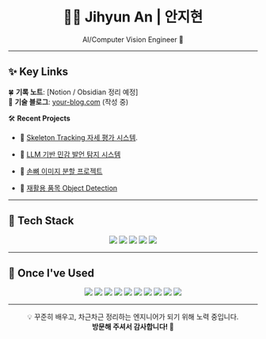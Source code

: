 <div align="center">

# 🧑‍💻 Jihyun An | 안지현

AI/Computer Vision Engineer 🧠  

</div>

---

## ✨ Key Links

🍀 **기록 노트**: [Notion / Obsidian 정리 예정]  
📘 **기술 블로그**: [your-blog.com](https://your-blog.com) (작성 중)

🛠️ **Recent Projects**

- 🎯 [Skeleton Tracking 자세 평가 시스템](https://github.com/jihyun-0611/track-fit).


- 🧠 [LLM 기반 민감 발언 탐지 시스템](https://github.com/jihyun-0611/level4-hackathon/tree/refactor-36/improve-model-performance-of-reward-system/reward_systems)  


- 🦴 [손뼈 이미지 분할 프로젝트](https://github.com/jihyun-0611/level2-semanticsegmentation)


- 🧃 [재활용 품목 Object Detection](https://github.com/jihyun-0611/level2-objectdetection)




---

## 🧰 Tech Stack

<div align="center">

<img src="https://img.shields.io/badge/Python-3776AB?style=for-the-badge&logo=python&logoColor=white"/>
<img src="https://img.shields.io/badge/PyTorch-EE4C2C?style=for-the-badge&logo=pytorch&logoColor=white"/>
<img src="https://img.shields.io/badge/NumPy-013243?style=for-the-badge&logo=numpy&logoColor=white"/>
<img src="https://img.shields.io/badge/WandB-FFBE00?style=for-the-badge&logo=weightsandbiases&logoColor=black"/>
<img src="https://img.shields.io/badge/OpenCV-5C3EE8?style=flat&logo=opencv&logoColor=white"/>


</div>

---

## 📌 Once I've Used

<div align="center">

<img src="https://img.shields.io/badge/FastAPI-009688?style=flat&logo=fastapi&logoColor=white"/>
<img src="https://img.shields.io/badge/HuggingFace-FCC624?style=flat&logo=huggingface&logoColor=black"/>
<img src="https://img.shields.io/badge/MMDetection-FFFFFF?style=flat&logo=github&logoColor=black"/>
<img src="https://img.shields.io/badge/Transformers-FFD43B?style=flat&logo=python&logoColor=black"/>
<img src="https://img.shields.io/badge/Node.js-339933?style=flat&logo=nodedotjs&logoColor=white"/>
<img src="https://img.shields.io/badge/Express.js-000000?style=flat&logo=express&logoColor=white"/>
<img src="https://img.shields.io/badge/MySQL-4479A1?style=flat&logo=mysql&logoColor=white"/>
<img src="https://img.shields.io/badge/MLflow-0194f3?style=flat&logo=mlflow&logoColor=white"/>
<img src="https://img.shields.io/badge/React-61DAFB?style=flat&logo=react&logoColor=black"/>
<img src="https://img.shields.io/badge/React_Native-61DAFB?style=flat&logo=react&logoColor=black"/>

</div>

---


<div align="center">
  
💡 꾸준히 배우고, 차근차근 정리하는 엔지니어가 되기 위해 노력 중입니다.  
**방문해 주셔서 감사합니다! 🙏**

</div>

